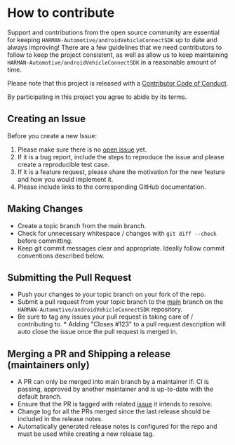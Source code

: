 # How to contribute

Support and contributions from the open source community are essential for keeping
`HARMAN-Automotive/androidVehicleConnectSDK` up to date and always improving! There are a few guidelines that we need
contributors to follow to keep the project consistent, as well as allow us to keep
maintaining `HARMAN-Automotive/androidVehicleConnectSDK` in a reasonable amount of time.

Please note that this project is released with a [Contributor Code of Conduct][coc].

By participating in this project you agree to abide by its terms.

[coc]: ./CODE_OF_CONDUCT.template

## Creating an Issue

Before you create a new Issue:

1. Please make sure there is no [open issue](https://github.com/HARMAN-Automotive/androidVehicleConnectSDK/issues) yet.
2. If it is a bug report, include the steps to reproduce the issue and please create a reproducible test case.
3. If it is a feature request, please share the motivation for the new feature and how you would implement it.
4. Please include links to the corresponding GitHub documentation.

## Making Changes

- Create a topic branch from the main branch.
- Check for unnecessary whitespace / changes with `git diff --check` before committing.
- Keep git commit messages clear and appropriate. Ideally follow commit conventions described below.

## Submitting the Pull Request

- Push your changes to your topic branch on your fork of the repo.
- Submit a pull request from your topic branch to the [main](https://github.com/HARMAN-Automotive/androidVehicleConnectSDK) branch on the `HARMAN-Automotive/androidVehicleConnectSDK` repository.
- Be sure to tag any issues your pull request is taking care of / contributing to. \* Adding "Closes #123"
to a pull request description will auto close the issue once the pull request is merged in.


## Merging a PR and Shipping a release (maintainers only)

- A PR can only be merged into main branch by a maintainer if: CI is passing, approved by another maintainer and is up-to-date with the default branch.
- Ensure that the PR is tagged with related [issue](https://github.com/HARMAN-Automotive/androidVehicleConnectSDK/issues) it intends to resolve.
- Change log for all the PRs merged since the last release should be included in the release notes.
- Automatically generated release notes is configured for the repo and must be used while creating a new release tag.
